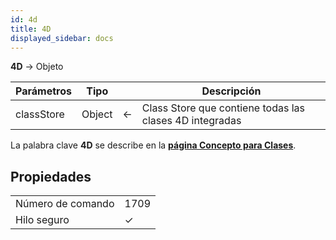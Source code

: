 ```yaml
---
id: 4d
title: 4D
displayed_sidebar: docs
---
```


**4D** -> Objeto

| Parámetros | Tipo   |                             | Descripción                                             |
| ---------- | ------ | --------------------------- | ------------------------------------------------------- |
| classStore | Object | &#8592; | Class Store que contiene todas las clases 4D integradas |

La palabra clave **4D** se describe en la [**página Concepto para Clases**](../Concepts/classes.md#4d).

## Propiedades

|                   |                             |
| ----------------- | --------------------------- |
| Número de comando | 1709                        |
| Hilo seguro       | &check; |


